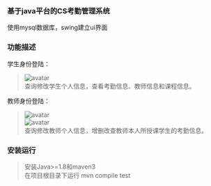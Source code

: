 ### 基于java平台的CS考勤管理系统
使用mysql数据库，swing建立ui界面
### 功能描述
学生身份登陆：
> ![avatar](http://thyrsi.com/t6/656/1547446025x2890149512.png)  
查询修改学生个人信息，查看考勤信息、教师信息和课程信息。

教师身份登陆：
> ![avatar](http://thyrsi.com/t6/656/1547449531x2890174321.png)  
![avatar](http://thyrsi.com/t6/656/1547449602x2890174321.png)  
查询修改教师个人信息，增删改查教师本人所授课学生的考勤信息。
### 安装运行
> 安装Java>=1.8和maven3  
在项目根目录下运行 mvn compile test


